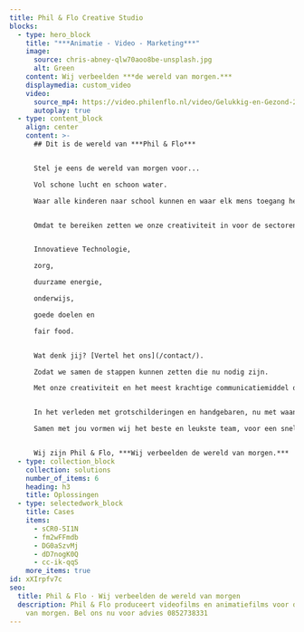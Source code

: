 ```yaml
---
title: Phil & Flo Creative Studio
blocks:
  - type: hero_block
    title: "***Animatie - Video - Marketing***"
    image:
      source: chris-abney-qlw70aoo8be-unsplash.jpg
      alt: Green
    content: Wij verbeelden ***de wereld van morgen.***
    displaymedia: custom_video
    video:
      source_mp4: https://video.philenflo.nl/video/Gelukkig-en-Gezond-2021-gewenst-.mp4
      autoplay: true
  - type: content_block
    align: center
    content: >-
      ## Dit is de wereld van ***Phil & Flo***


      Stel je eens de wereld van morgen voor...

      Vol schone lucht en schoon water.

      Waar alle kinderen naar school kunnen en waar elk mens toegang heeft tot de beste zorg.


      Omdat te bereiken zetten we onze creativiteit in voor de sectoren die in onze ogen het verschil gaan maken;


      Innovatieve Technologie, 

      zorg, 

      duurzame energie, 

      onderwijs,

      goede doelen en

      fair food.


      Wat denk jij? [Vertel het ons](/contact/).

      Zodat we samen de stappen kunnen zetten die nu nodig zijn.

      Met onze creativiteit en het meest krachtige communicatiemiddel dat onze voorouders al gebruikten: visualisatie.


      In het verleden met grotschilderingen en handgebaren, nu met waanzinnige 3D animaties, Virtual Reality en interactieve video’s.

      Samen met jou vormen wij het beste en leukste team, voor een snelle transitie naar een mooie toekomst.


      Wij zijn Phil & Flo, ***Wij verbeelden de wereld van morgen.***
  - type: collection_block
    collection: solutions
    number_of_items: 6
    heading: h3
    title: Oplossingen
  - type: selectedwork_block
    title: Cases
    items:
      - sCR0-5I1N
      - fm2wFFmdb
      - DG0aSzvMj
      - dD7nogK0Q
      - cc-ik-qqS
    more_items: true
id: xXIrpfv7c
seo:
  title: Phil & Flo · Wij verbeelden de wereld van morgen
  description: Phil & Flo produceert videofilms en animatiefilms voor de wereld
    van morgen. Bel ons nu voor advies 0852738331
---
```

